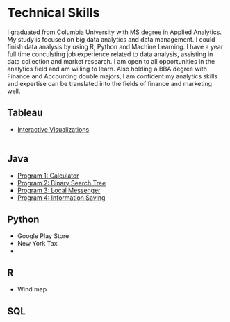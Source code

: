# Technical Skills
I graduated from Columbia University with MS degree in Applied Analytics. My study is focused on big data analytics and data management. I could finish data analysis by using R, Python and Machine Learning. I have a year full time conculsting job experience related to data analysis, assisting in data collection and market research. I am open to all opportunities in the analytics field and am willing to learn. Also holding a BBA degree with Finance and Accounting double majors, I am confident my analytics skills and expertise can be translated into the fields of finance and marketing well. <br/>

## Tableau
- [Interactive Visualizations](https://github.com/CathyXueqingZhang/Jobapplication/tree/master/Tableau)<br/><br/>

## Java
- [Program 1: Calculator](https://github.com/CathyXueqingZhang/Jobapplication/tree/master/Tableau)
- [Program 2: Binary Search Tree](https://github.com/CathyXueqingZhang/Jobapplication/tree/master/Tableau)
- [Program 3: Local Messenger](https://github.com/CathyXueqingZhang/Jobapplication/tree/master/Tableau)
- [Program 4: Information Saving](https://github.com/CathyXueqingZhang/Jobapplication/tree/master/Tableau)


## Python
- Google Play Store
- New York Taxi
- 

## R
- Wind map


## SQL

